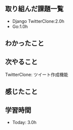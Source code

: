   ## 取り組んだ課題一覧
- Django TwitterClone:2.0h
- Go:1.0h

## わかったこと

## 次やること
TwitterClone: ツイート作成機能 

## 感じたこと

## 学習時間
- Today: 3.0h  